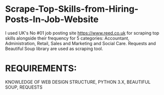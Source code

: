 # Scrape-Top-Skills-from-Hiring-Posts-In-Job-Website
I used UK's No #01 job posting site https://www.reed.co.uk for scraping top skills alongside their frequency for 5 categories: Accountant, Administration, Retail, Sales and Marketing and Social Care. Requests and Beautiful Soup library are used as scraping tool.

# REQUIREMENTS:
KNOWLEDGE OF WEB DESIGN STRUCTURE,
PYTHON 3.X,
BEAUTIFUL SOUP,
REQUESTS
